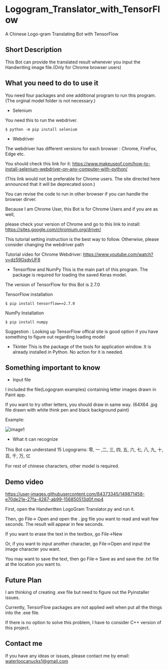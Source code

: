 # Logogram_Translator_with_TensorFlow
A Chinese Logo-gram Translating Bot with TensorFlow

## Short Description
This Bot can provide the translated result whenever you input the Handwriting image file.(Only for Chrome browser users)

## What you need to do to use it
You need four packages and one additional program to run this program. (The orginal model folder is not necessary.)

* Selenium

You need this to run the webdriver.
```
$ python -m pip install selenium
```
* Webdriver

The webdriver has different versions for each browser : Chrome, FireFox, Edge etc.

You should check this link for it: https://www.makeuseof.com/how-to-install-selenium-webdriver-on-any-computer-with-python/

(This link would not be preferable for Chrome users. The site directed here announced that it will be deprecated soon.)

You can revise the code to run in other browser if you can handle the browser dirver.


Because I am Chrome User, this Bot is for Chrome Users and if you are as well, 

please check your version of Chrome and go to this link to install: https://sites.google.com/chromium.org/driver/

This tutorial setting instruction is the best way to follow. Otherwise, please consider changing the webdriver path

Tutorial video for Chrome Webdriver: https://www.youtube.com/watch?v=dz59GsdvUF8


* Tensorflow and NumPy
This is the main part of this program. The package is required for loading the saved Keras model.

The version of TensorFlow for this Bot is 2.7.0

TensorFlow installation
```
$ pip install tensorflow==2.7.0
```
NumPy Installation
```
$ pip install numpy
```

Suggestion : Looking up TensorFlow offical site is good option if you have something to figure out regarding loading model

* Tkinter
This is the package of the tools for application window. It is already installed in Python. No action for it is needed.

## Something important to know
* Input file 

I included the file(Logogram examples) containing letter images drawn in Paint app.

If you want to try other letters, you should draw in same way. (64X64 .jpg file drawn with white think pen and black background paint)

Example:

![image1](https://user-images.githubusercontent.com/84373345/149867828-362da2ea-446b-44bb-85e4-8423750df80f.jpg)

* What it can recognize

This Bot can understand 15 Logograms: 零, 一 ,二, 三, 四, 五, 六, 七, 八, 九, 十, 百, 千, 万, 亿 

For rest of chinese characters, other model is required. 

## Demo video


https://user-images.githubusercontent.com/84373345/149871458-e70de21e-27fa-4287-ab99-156850513d0f.mp4

First, open the Handwritten LogoGram Translator.py and run it.

Then, go File-> Open and open the . jpg file you want to read and wait few seconds. The result will appear in few seconds.

If you want to erase the text in the textbox, go File->New

Or, if you want to input another character, go File->Open and input the image character you want.

You may want to save the text, then go File-> Save as and save the .txt file at the location you want to.


## Future Plan
I am thinking of creating .exe file but need to figure out the Pyinstaller issues.

Currently, TensorFlow packages are not applied well when put all the things into the .exe file.

If there is no option to solve this problem, I have to consider C++ version of this project.

## Contact me
If you have any ideas or issues, please contact me by email: waterloocanucks1@gmail.com
